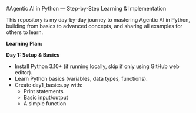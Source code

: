 #Agentic AI in Python — Step-by-Step Learning & Implementation

This repository is my day-by-day journey to mastering Agentic AI in Python, 
building from basics to advanced concepts, and sharing all examples for others to learn.


**Learning Plan:**

**Day 1: Setup & Basics**
* Install Python 3.10+ (if running locally, skip if only using GitHub web editor).
* Learn Python basics (variables, data types, functions).
* Create day1_basics.py with:
  - Print statements
  - Basic input/output
  - A simple function
